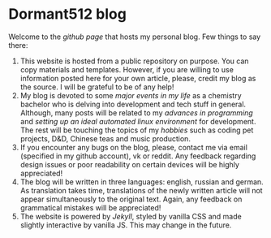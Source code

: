 # Dormant512 blog

Welcome to the *github page* that hosts my personal blog. Few things to say there:

1. This website is hosted from a public repository on purpose. You can copy materials and templates. However, if you are willing to use information posted here for your own article, please, credit my blog as the source. I will be grateful to be of any help!
2. My blog is devoted to some *major events in my life* as a chemistry bachelor who is delving into development and tech stuff in general. Although, many posts will be related to my *advances in programming* and *setting up an ideal automated linux environment* for development. The rest will be touching the topics of my *hobbies* such as coding pet projects, D&D, Chinese teas and music production.
3. If you encounter any bugs on the blog, please, contact me via email (specified in my github account), vk or reddit. Any feedback regarding design issues or poor readability on certain devices will be highly appreciated!
4. The blog will be written in three languages: english, russian and german. As translation takes time, translations of the newly written article will not appear simultaneously to the original text. Again, any feedback on grammatical mistakes will be appreciated!
5. The website is powered by *Jekyll*, styled by vanilla CSS and made slightly interactive by vanilla JS. This may change in the future.
